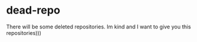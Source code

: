 # dead-repo

There will be some deleted repositories. Im kind and I want to give you this repositories)))
